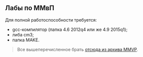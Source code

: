 ## Лабы по ММвП

Для полной работоспособности требуется:
- gcc-компилятор (папка 4.6 2012q4 или же 4.9 2015q1);
- либа cm3;
- папка MAKE.

> Все вышеперечисленное брать [отсюда из архива MMVP](https://disk.yandex.by/d/BCdMfgKk3_JoiQ?w=1).